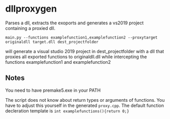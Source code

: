 # dllproxygen

Parses a dll, extracts the exoports and generates a vs2019 project
containing a proxied dll. 

```
main.py --functions examplefunction1,examplefunction2 --proxytarget originaldll target.dll dest_projectfolder 
```

will generate a visual studio 2019 project in dest_projectfolder
with a dll that proxies all exported functions to originaldll.dll while
intercepting the functions examplefunction1 and examplefunction2

## Notes

You need to have premake5.exe in your PATH

The script does not know about return types or arguments of functions. 
You have to adjust this yourself in the generated ```proxy.cpp```.
The default function decleration template is ```int examplefunctions(){return 0;}```
